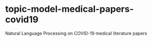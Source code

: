 # topic-model-medical-papers-covid19
Natural Language Processing on COVID-19 medical literature papers
